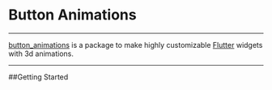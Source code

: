 # Button Animations

---

[button_animations](https://pub.dev/packages/button_animations) is a package to make highly customizable [Flutter](https://flutter.dev/) widgets with 3d animations.

---

##Getting Started
